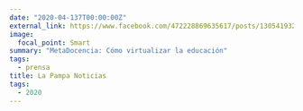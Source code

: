 ```yaml
---
date: "2020-04-137T00:00:00Z"
external_link: https://www.facebook.com/472228869635617/posts/1305419322983230/
image:
  focal_point: Smart
summary: "MetaDocencia: Cómo virtualizar la educación"
tags:
  - prensa
title: La Pampa Noticias
tags:
  - 2020
---
```

